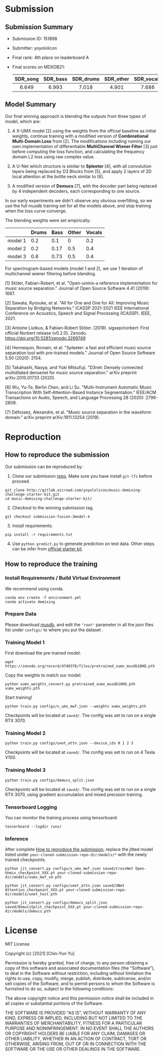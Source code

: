 # Submission

## Submission Summary

* Submission ID: 151898
* Submitter: yoyololicon
* Final rank: 4th place on leaderboard A
* Final scores on MDXDB21:

  | SDR_song | SDR_bass | SDR_drums | SDR_other | SDR_vocals |
  | :---:    | :---:    | :---:     | :---:     | :---:      |
  | 6.649    | 6.993    | 7.018     | 4.901     | 7.686      |

## Model Summary

Our final winning approach is blending the outputs from three types of model, which are:

1. A X-UMX model [2] using the weights from the official baseline as initial weights, continue training with a modified version of **Combinational Multi-Domain Loss** from [2]. The modifications including running our own implementation of differentiable **MultiChannel Wiener Filter** [3] just before computing the loss function, and calculating the frequency domain L2 loss using raw complex value.

2. A U-Net which structure is similar to **Spleeter** [4], with all convolution layers being replaced by D3 Blocks from [5], and apply 2 layers of 2D local attention at the bottle neck similar to [6].

3. A modified version of **Demucs** [7], with the docoder part being replaced by 4 independent decoders, each corresponding to one source.

In our early experiments we didn't observe any obvious overfitting, so we use the full musdb training set for all the models above, and stop training when the loss curve converge.

The blending weights were set empirically:

|         | Drums | Bass | Other | Vocals |
|---------|-------|------|-------|--------|
| model 1 | 0.2   | 0.1  | 0     | 0.2    |
| model 2 | 0.2   | 0.17 | 0.5   | 0.4    |
| model 3 | 0.6   | 0.73 | 0.5   | 0.4    |

For spectrogram-based models (model 1 and 2), we use 1 iteration of multichannel wiener filtering before blending.

[1] Stöter, Fabian-Robert, et al. "Open-unmix-a reference implementation for
    music source separation." Journal of Open Source Software 4.41 (2019): 1667.

[2] Sawata, Ryosuke, et al. "All for One and One for All: Improving Music Separation by Bridging Networks." ICASSP 2021-2021 IEEE International Conference on Acoustics, Speech and Signal Processing (ICASSP). IEEE, 2021.

[3] Antoine Liutkus, & Fabian-Robert Stöter. (2019). sigsep/norbert: First official Norbert release (v0.2.0). Zenodo. https://doi.org/10.5281/zenodo.3269749

[4] Hennequin, Romain, et al. "Spleeter: a fast and efficient music source separation tool with pre-trained models." Journal of Open Source Software 5.50 (2020): 2154.

[5] Takahashi, Naoya, and Yuki Mitsufuji. "D3net: Densely connected multidilated densenet for music source separation." arXiv preprint arXiv:2010.01733 (2020).

[6] Wu, Yu-Te, Berlin Chen, and Li Su. "Multi-Instrument Automatic Music Transcription With Self-Attention-Based Instance Segmentation." IEEE/ACM Transactions on Audio, Speech, and Language Processing 28 (2020): 2796-2809.

[7] Défossez, Alexandre, et al. "Music source separation in the waveform domain." arXiv preprint arXiv:1911.13254 (2019).

# Reproduction

## How to reproduce the submission

Our submission can be reproduced by:

1. Clone our submission [repo](https://gitlab.aicrowd.com/yoyololicon/music-demixing-challenge-starter-kit). Make sure you have install `git-lfs` before proceed.


```commandline
git clone http://gitlab.aicrowd.com/yoyololicon/music-demixing-challenge-starter-kit.git
cd music-demixing-challenge-starter-kit/
```

2. Checkout to the winning submission tag.

```commandline
git checkout submission-fusion-3model-4
```

3. Install requirements.

```commandline
pip install -r requirements.txt
```

4. Use `python predict.py` to generate prediction on test data. Other steps can be infer from [official starter kit](https://github.com/AIcrowd/music-demixing-challenge-starter-kit).


## How to reproduce the training

### Install Requirements / Build Virtual Environment

We recommend using conda.

```commandline
conda env create -f environment.yml
conda activate demixing
```

### Prepare Data

Please download [musdb](https://zenodo.org/record/3338373), and edit the `"root"` parameter in all the json files list under `configs/` to where you put the dataset .

### Training Model 1

First download the pre-trained model:

```commandline
wget https://zenodo.org/record/4740378/files/pretrained_xumx_musdb18HQ.pth
```

Copy the weights to match our model:

```commandline
python xumx_weights_convert.py pretrained_xumx_musdb18HQ.pth xumx_weights.pth
```

Start training!

```commandline
python train.py configs/x_umx_mwf.json --weights xumx_weights.pth
```

Checkpoints will be located at `saved/`.
The config was set to run on a single RTX 3070.

### Training Model 2


```commandline
python train.py configs/unet_attn.json --device_ids 0 1 2 3
```

Checkpoints will be located at `saved/`.
The config was set to run on 4 Tesla V100.

### Training Model 3


```commandline
python train.py configs/demucs_split.json
```

Checkpoints will be located at `saved/`.
The config was set to run on a single RTX 3070, using gradient accumulation and mixed precision training.

### Tensorboard Logging

You can monitor the training process using tensorboard:

```commandline
tesnorboard --logdir runs/
```

### Inference

After complete [How to reproduce the submission](#how-to-reproduce-the-submission), replace the jitted model listed under `your-cloned-submission-repo-dir/models/*` with the newly trained checkpoints.

```commandline
python jit_convert.py configs/x_umx_mwf.json saved/CrossNet Open-Unmix_checkpoint_XXX.pt your-cloned-submission-repo-dir/models/xumx_mwf_v4.pth

python jit_convert.py configs/unet_attn.json saved/UNet Attention_checkpoint_XXX.pt your-cloned-submission-repo-dir/models/unet_test.pth

python jit_convert.py configs/demucs_split.json saved/DemucsSplit_checkpoint_XXX.pt your-cloned-submission-repo-dir/models/demucs.pth
```

# License

MIT License

Copyright (c) [2021] [Chin-Yun Yu]

Permission is hereby granted, free of charge, to any person obtaining a copy
of this software and associated documentation files (the "Software"), to deal
in the Software without restriction, including without limitation the rights
to use, copy, modify, merge, publish, distribute, sublicense, and/or sell
copies of the Software, and to permit persons to whom the Software is
furnished to do so, subject to the following conditions:

The above copyright notice and this permission notice shall be included in all
copies or substantial portions of the Software.

THE SOFTWARE IS PROVIDED "AS IS", WITHOUT WARRANTY OF ANY KIND, EXPRESS OR
IMPLIED, INCLUDING BUT NOT LIMITED TO THE WARRANTIES OF MERCHANTABILITY,
FITNESS FOR A PARTICULAR PURPOSE AND NONINFRINGEMENT. IN NO EVENT SHALL THE
AUTHORS OR COPYRIGHT HOLDERS BE LIABLE FOR ANY CLAIM, DAMAGES OR OTHER
LIABILITY, WHETHER IN AN ACTION OF CONTRACT, TORT OR OTHERWISE, ARISING FROM,
OUT OF OR IN CONNECTION WITH THE SOFTWARE OR THE USE OR OTHER DEALINGS IN THE
SOFTWARE.